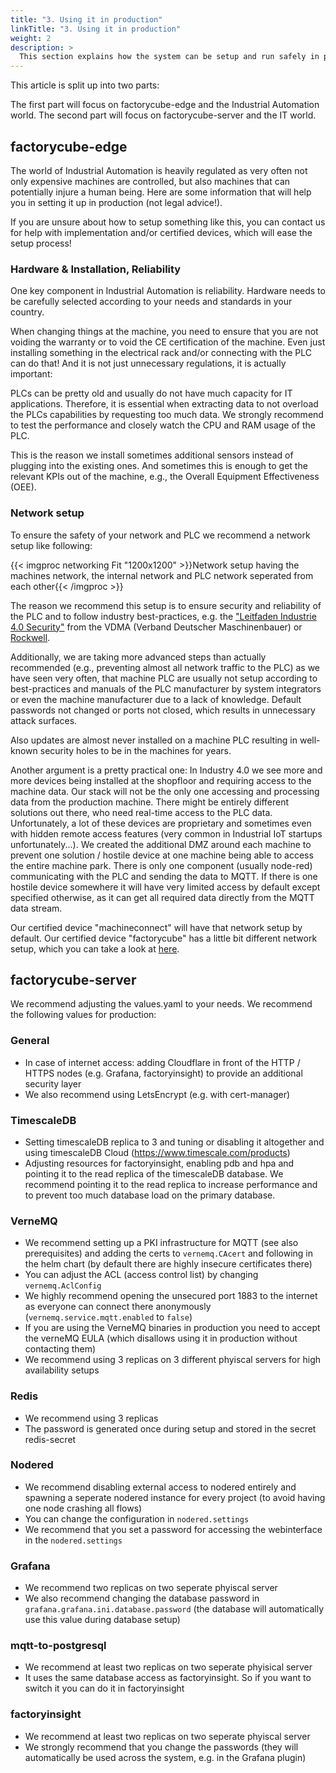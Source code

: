 ```yaml
---
title: "3. Using it in production"
linkTitle: "3. Using it in production"
weight: 2
description: >
  This section explains how the system can be setup and run safely in production
---
```


This article is split up into two parts:

The first part will focus on factorycube-edge and the Industrial Automation world. The second part will focus on factorycube-server and the IT world.

## factorycube-edge

The world of Industrial Automation is heavily regulated as very often not only expensive machines are controlled, but also machines that can potentially injure a human being. Here are some information that will help you in setting it up in production (not legal advice!).

If you are unsure about how to setup something like this, you can contact us for help with implementation and/or certified devices, which will ease the setup process! 

### Hardware & Installation, Reliability

One key component in Industrial Automation is reliability. Hardware needs to be carefully selected according to your needs and standards in your country.

When changing things at the machine, you need to ensure that you are not voiding the warranty or to void the CE certification of the machine. Even just installing something in the electrical rack and/or connecting with the PLC can do that! And it is not just unnecessary regulations, it is actually important:

PLCs can be pretty old and usually do not have much capacity for IT applications. Therefore, it is essential when extracting data to not overload the PLCs capabilities by requesting too much data. We strongly recommend to test the performance and closely watch the CPU and RAM usage of the PLC.

This is the reason we install sometimes additional sensors instead of plugging into the existing ones. And sometimes this is enough to get the relevant KPIs out of the machine, e.g., the Overall Equipment Effectiveness (OEE).

### Network setup

To ensure the safety of your network and PLC we recommend a network setup like following:

{{< imgproc networking Fit "1200x1200" >}}Network setup having the machines network, the internal network and PLC network seperated from each other{{< /imgproc >}}

The reason we recommend this setup is to ensure security and reliability of the PLC and to follow industry best-practices, e.g. the ["Leitfaden Industrie 4.0 Security"](https://industrie40.vdma.org/documents/4214230/15280277/1492501068630_Leitfaden_I40_Security_DE.pdf/836f1356-12e6-4a00-9a4d-e4bcc07101b4) from the VDMA (Verband Deutscher Maschinenbauer) or [Rockwell](https://literature.rockwellautomation.com/idc/groups/literature/documents/wp/enet-wp038_-en-p.pdf). 

Additionally, we are taking more advanced steps than actually recommended (e.g., preventing almost all network traffic to the PLC) as we have seen very often, that machine PLC are usually not setup according to best-practices and manuals of the PLC manufacturer by system integrators or even the machine manufacturer due to a lack of knowledge. Default passwords not changed or ports not closed, which results in unnecessary attack surfaces. 

Also updates are almost never installed on a machine PLC resulting in well-known security holes to be in the machines for years.

Another argument is a pretty practical one: In Industry 4.0 we see more and more devices being installed at the shopfloor and requiring access to the machine data. Our stack will not be the only one accessing and processing data from the production machine. There might be entirely different solutions out there, who need real-time access to the PLC data. Unfortunately, a lot of these devices are proprietary and sometimes even with hidden remote access features (very common in Industrial IoT startups unfortunately...). 
We created the additional DMZ around each machine to prevent one solution / hostile device at one machine being able to access the entire machine park. There is only one component (usually node-red) communicating with the PLC and sending the data to MQTT. If there is one hostile device somewhere it will have very limited access by default except specified otherwise, as it can get all required data directly from the MQTT data stream.

Our certified device "machineconnect" will have that network setup by default. Our certified device "factorycube" has a little bit different network setup, which you can take a look at [here](../../tutorials/networking).

## factorycube-server

We recommend adjusting the values.yaml to your needs. We recommend the following values for production:

### General

- In case of internet access: adding Cloudflare in front of the HTTP / HTTPS nodes (e.g. Grafana, factoryinsight) to provide an additional security layer
- We also recommend using LetsEncrypt (e.g. with cert-manager)

### TimescaleDB
- Setting timescaleDB replica to 3 and tuning or disabling it altogether and using timescaleDB Cloud (https://www.timescale.com/products)
- Adjusting resources for factoryinsight, enabling pdb and hpa and pointing it to the read replica of the timescaleDB database. We recommend pointing it to the read replica to increase performance and to prevent too much database load on the primary database.

### VerneMQ
- We recommend setting up a PKI infrastructure for MQTT (see also prerequisites) and adding the certs to `vernemq.CAcert` and following in the helm chart (by default there are highly insecure certificates there)
- You can adjust the ACL (access control list) by changing `vernemq.AclConfig`
- We highly recommend opening the unsecured port 1883 to the internet as everyone can connect there anonymously (`vernemq.service.mqtt.enabled` to `false`)
- If you are using the VerneMQ binaries in production you need to accept the verneMQ EULA (which disallows using it in production without contacting them)
- We recommend using 3 replicas on 3 different phyiscal servers for high availability setups

### Redis
- We recommend using 3 replicas
- The password is generated once during setup and stored in the secret redis-secret

### Nodered
- We recommend disabling external access to nodered entirely and spawning a seperate nodered instance for every project (to avoid having one node crashing all flows)
- You can change the configuration in `nodered.settings`
- We recommend that you set a password for accessing the webinterface in the `nodered.settings`

### Grafana
- We recommend two replicas on two seperate phyiscal server
- We also recommend changing the database password in `grafana.grafana.ini.database.password` (the database will automatically use this value during database setup)

### mqtt-to-postgresql
- We recommend at least two replicas on two seperate phyisical server
- It uses the same database access as factoryinsight. So if you want to switch it you can do it in factoryinsight

### factoryinsight
- We recommend at least two replicas on two seperate phyiscal server
- We strongly recommend that you change the passwords (they will automatically be used across the system, e.g. in the Grafana plugin)

